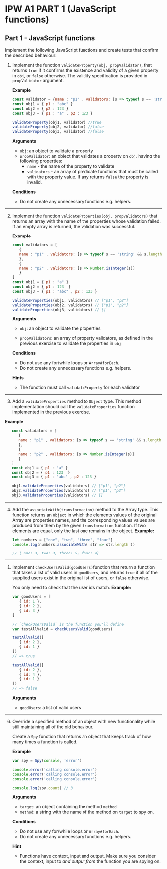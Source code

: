 # IPW A1 PART 1 (JavaScript functions)

## Part 1 - JavaScript functions

Implement the following JavaScript functions and create tests that confirm the described behaviour:

1. Implement the function `validateProperty(obj, propValidator)`, that returns `true` if it confirms the existence and validity of a given property in `obj`, or `false` otherwise. The validity specification is provided in `propValidator` argument.

   **Example**

   ```javascript
   const validator = {name : "p1" , validators: [s => typeof s == 'string' && s.length > 2, s => s[0]=="a"]  }
   const obj1 = { p1 : "abc" }
   const obj2 = { p2 : 123 }
   const obj3 = { p1 : "a" , p2 : 123 }

   validateProperty(obj1, validator) //true
   validateProperty(obj2, validator) //false
   validateProperty(obj3, validator) //false
   ```

   **Arguments**

   - `obj`: an object to validate a property
   - `propValidator`: an object that validates a property on `obj`, having the following properties:
     - `name` - the name of the property to validate
     - `validators` - an array of predicate functions that must be called with the property value. If any returns `false` the property is invalid.

   **Conditions**

   - Do not create any unnecessary functions e.g. helpers.

---

2. Implement the function `validateProperties(obj, propValidators)` that returns an array with the name of the properties whose validation failed. If an empty array is returned, the validation was successful.

   **Example**

   ```javascript
   const validators = [
      {
      name : "p1" , validators: [s => typeof s == 'string' && s.length > 2, s => s[0]=="a"] 
      },
      {
      name : "p2" , validators: [s => Number.isInteger(s)] 
      }
   ]
   const obj1 = { p1 : "a" }
   const obj2 = { p1 : 123  }
   const obj3 = { p1 : "abc" , p2 : 123 }

   validateProperties(obj1, validators) // ["p1", "p2"]
   validateProperties(obj2, validators) // ["p1", "p2"]
   validateProperties(obj3, validators) // []
   ```

   **Arguments**

   - `obj`: an object to validate the properties
  
   - `propValidators`: an array of property validators, as defined in the previous exercise to validate the properties in `obj`

   **Conditions**

      - Do not use any for/while loops or `Array#forEach`.
      - Do not create any unnecessary functions e.g. helpers.
  
   **Hints**

   - The function must call `validateProperty` for each validator

---

3. Add a `validateProperties` method to `Object` type. This method implementation should call the `validateProperties` function implemented in the previous exercise.  

**Example**

```javascript
   const validators = [
      {
      name : "p1" , validators: [s => typeof s == 'string' && s.length > 2, s => s[0]=="a"] 
      },
      {
      name : "p2" , validators: [s => Number.isInteger(s)] 
      }
   ]
   const obj1 = { p1 : "a" }
   const obj2 = { p1 : 123  }
   const obj3 = { p1 : "abc" , p2 : 123 }

   obj1.validateProperties(validators) // ["p1", "p2"]
   obj2.validateProperties(validators) // ["p1", "p2"]
   obj3.validateProperties(validators) // []
   ```

---

4. Add the `associateWith(transformation)` method to the Array type.
This function returns an `Object` in which the elements values of the original Array are properties names, and the corresponding values values are produced from them by the given `transformation` function. If two elements are equal, only the last one remains in the object.
**Example:**

   ```javascript
   let numbers = ["one", "two", "three", "four"]
   console.log(numbers.associateWith( str => str.length ))

   // { one: 3, two: 3, three: 5, four: 4}
   ```

---

1. Implement `checkUsersValid(goodUsers)`function that return a function that takes a list of valid users in `goodUsers`, and  returns `true` if all of the supplied users exist in the original list of users, or `false` otherwise.

   You only need to check that the user ids match.
   **Example:**

   ```javascript
   var goodUsers = [
      { id: 1 },
      { id: 2 },
      { id: 3 }
   ]

   // `checkUsersValid` is the function you'll define
   var testAllValid = checkUsersValid(goodUsers)

   testAllValid([
      { id: 2 },
      { id: 1 }
   ])
   // => true

   testAllValid([
      { id: 2 },
      { id: 4 },
      { id: 1 }
   ])
   // => false
   
   ```
  
   **Arguments**

   - `goodUsers`: a list of valid users
  
---

6. Override a specified method of an object with new functionality while still maintaining all of the old behaviour.

   Create a `Spy` function that returns an object that keeps track of how many times a function is called.

   **Example**

   ```javascript
   var spy = Spy(console, 'error')

   console.error('calling console.error')
   console.error('calling console.error')
   console.error('calling console.error')

   console.log(spy.count) // 3
   ```

   **Arguments**

   - `target`: an object containing the method `method`
   - `method`: a string with the name of the method on `target` to spy on.

   **Conditions**

   - Do not use any for/while loops or `Array#forEach`.
   - Do not create any unnecessary functions e.g. helpers.

   **Hint**

     - Functions have context, input and output. Make sure you consider the context, input to *and output from* the function you are spying on.


